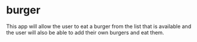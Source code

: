 # burger

This app will allow the user to eat a burger from the list that is available and the user will also be able to add their own burgers and eat them.